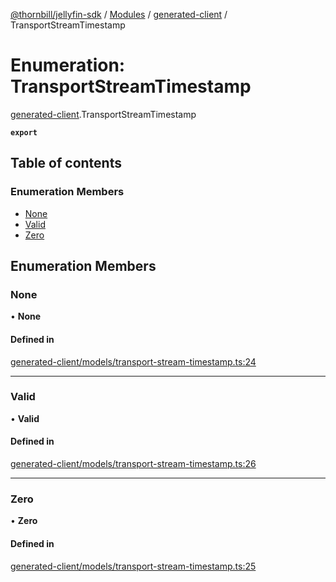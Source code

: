 [@thornbill/jellyfin-sdk](../README.md) / [Modules](../modules.md) / [generated-client](../modules/generated_client.md) / TransportStreamTimestamp

# Enumeration: TransportStreamTimestamp

[generated-client](../modules/generated_client.md).TransportStreamTimestamp

**`export`**

## Table of contents

### Enumeration Members

- [None](generated_client.TransportStreamTimestamp.md#none)
- [Valid](generated_client.TransportStreamTimestamp.md#valid)
- [Zero](generated_client.TransportStreamTimestamp.md#zero)

## Enumeration Members

### None

• **None**

#### Defined in

[generated-client/models/transport-stream-timestamp.ts:24](https://github.com/jellyfin/jellyfin-sdk-typescript/blob/fa599ae/src/generated-client/models/transport-stream-timestamp.ts#L24)

___

### Valid

• **Valid**

#### Defined in

[generated-client/models/transport-stream-timestamp.ts:26](https://github.com/jellyfin/jellyfin-sdk-typescript/blob/fa599ae/src/generated-client/models/transport-stream-timestamp.ts#L26)

___

### Zero

• **Zero**

#### Defined in

[generated-client/models/transport-stream-timestamp.ts:25](https://github.com/jellyfin/jellyfin-sdk-typescript/blob/fa599ae/src/generated-client/models/transport-stream-timestamp.ts#L25)

